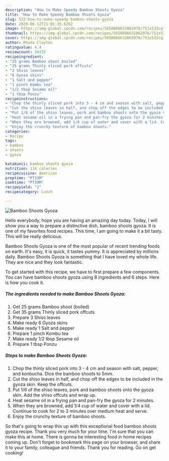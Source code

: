 ```yaml
---
description: "How to Make Speedy Bamboo Shoots Gyoza"
title: "How to Make Speedy Bamboo Shoots Gyoza"
slug: 532-how-to-make-speedy-bamboo-shoots-gyoza
date: 2020-06-12T21:01:35.626Z
image: https://img-global.cpcdn.com/recipes/5658086632062976/751x532cq70/bamboo-shoots-gyoza-recipe-main-photo.jpg
thumbnail: https://img-global.cpcdn.com/recipes/5658086632062976/751x532cq70/bamboo-shoots-gyoza-recipe-main-photo.jpg
cover: https://img-global.cpcdn.com/recipes/5658086632062976/751x532cq70/bamboo-shoots-gyoza-recipe-main-photo.jpg
author: Rhoda Clayton
ratingvalue: 4.4
reviewcount: 34132
recipeingredient:
- "25 grams Bamboo shoot boiled"
- "35 grams Thinly sliced pork offcuts"
- "3 Shiso leaves"
- "6 Gyoza skins"
- "1 Salt and pepper"
- "1 pinch Kombu tea"
- "1/2 tbsp Sesame oil"
- "1 tbsp Ponzu"
recipeinstructions:
- "Chop the thinly sliced pork into 3 - 4 cm and season with salt, pepper, and konbucha. Dice the bamboo shoots to 5mm."
- "Cut the shiso leaves in half, and chop off the edges to be included in the gyoza skin. Keep the offcuts."
- "Put 1/6 of the shiso leaves, pork and bamboo shoots onto the gyoza skin. Add the shiso offcuts and wrap up."
- "Heat sesame oil in a frying pan and pan-fry the gyoza for 2 minutes."
- "When they are browned, add 1/4 cup of water and cover with a lid. Continue to cook for 2 to 3 minutes over medium heat and serve."
- "Enjoy the crunchy texture of bamboo shoots."
categories:
- Recipe
tags:
- bamboo
- shoots
- gyoza

katakunci: bamboo shoots gyoza 
nutrition: 114 calories
recipecuisine: American
preptime: "PT33M"
cooktime: "PT39M"
recipeyield: "2"
recipecategory: Lunch

---
```



![Bamboo Shoots Gyoza](https://img-global.cpcdn.com/recipes/5658086632062976/751x532cq70/bamboo-shoots-gyoza-recipe-main-photo.jpg)

Hello everybody, hope you are having an amazing day today. Today, I will show you a way to prepare a distinctive dish, bamboo shoots gyoza. It is one of my favorites food recipes. This time, I am going to make it a bit tasty. This will be really delicious.



Bamboo Shoots Gyoza is one of the most popular of recent trending foods on earth. It's easy, it is quick, it tastes yummy. It is appreciated by millions daily. Bamboo Shoots Gyoza is something that I have loved my whole life. They are nice and they look fantastic.


To get started with this recipe, we have to first prepare a few components. You can have bamboo shoots gyoza using 8 ingredients and 6 steps. Here is how you cook it.

<!--inarticleads1-->

##### The ingredients needed to make Bamboo Shoots Gyoza:

1. Get 25 grams Bamboo shoot (boiled)
1. Get 35 grams Thinly sliced pork offcuts
1. Prepare 3 Shiso leaves
1. Make ready 6 Gyoza skins
1. Make ready 1 Salt and pepper
1. Prepare 1 pinch Kombu tea
1. Make ready 1/2 tbsp Sesame oil
1. Prepare 1 tbsp Ponzu




<!--inarticleads2-->

##### Steps to make Bamboo Shoots Gyoza:

1. Chop the thinly sliced pork into 3 - 4 cm and season with salt, pepper, and konbucha. Dice the bamboo shoots to 5mm.
1. Cut the shiso leaves in half, and chop off the edges to be included in the gyoza skin. Keep the offcuts.
1. Put 1/6 of the shiso leaves, pork and bamboo shoots onto the gyoza skin. Add the shiso offcuts and wrap up.
1. Heat sesame oil in a frying pan and pan-fry the gyoza for 2 minutes.
1. When they are browned, add 1/4 cup of water and cover with a lid. Continue to cook for 2 to 3 minutes over medium heat and serve.
1. Enjoy the crunchy texture of bamboo shoots.




So that's going to wrap this up with this exceptional food bamboo shoots gyoza recipe. Thank you very much for your time. I'm sure that you can make this at home. There is gonna be interesting food in home recipes coming up. Don't forget to bookmark this page on your browser, and share it to your family, colleague and friends. Thank you for reading. Go on get cooking!
